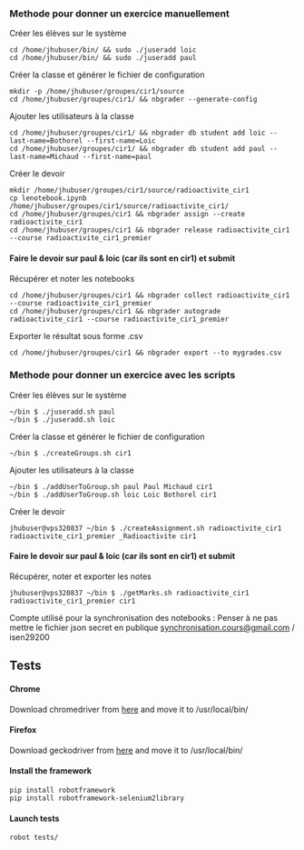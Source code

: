### Methode pour donner un exercice manuellement
Créer les élèves sur le système
```
cd /home/jhubuser/bin/ && sudo ./juseradd loic
cd /home/jhubuser/bin/ && sudo ./juseradd paul
```
Créer la classe et générer le fichier de configuration
```
mkdir -p /home/jhubuser/groupes/cir1/source
cd /home/jhubuser/groupes/cir1/ && nbgrader --generate-config
```
Ajouter les utilisateurs à la classe
```
cd /home/jhubuser/groupes/cir1/ && nbgrader db student add loic --last-name=Bothorel --first-name=Loic
cd /home/jhubuser/groupes/cir1/ && nbgrader db student add paul --last-name=Michaud --first-name=paul
```
Créer le devoir
```
mkdir /home/jhubuser/groupes/cir1/source/radioactivite_cir1
cp lenotebook.ipynb /home/jhubuser/groupes/cir1/source/radioactivite_cir1/
cd /home/jhubuser/groupes/cir1 && nbgrader assign --create radioactivite_cir1
cd /home/jhubuser/groupes/cir1 && nbgrader release radioactivite_cir1 --course radioactivite_cir1_premier
```

#### Faire le devoir sur paul & loic (car ils sont en cir1) et submit

Récupérer et noter les notebooks
```
cd /home/jhubuser/groupes/cir1 && nbgrader collect radioactivite_cir1 --course radioactivite_cir1_premier
cd /home/jhubuser/groupes/cir1 && nbgrader autograde radioactivite_cir1 --course radioactivite_cir1_premier
```
Exporter le résultat sous forme .csv
```
cd /home/jhubuser/groupes/cir1 && nbgrader export --to mygrades.csv
```

### Methode pour donner un exercice avec les scripts

Créer les élèves sur le système
```
~/bin $ ./juseradd.sh paul
~/bin $ ./juseradd.sh loic
```
Créer la classe et générer le fichier de configuration
```
~/bin $ ./createGroups.sh cir1
```
Ajouter les utilisateurs à la classe
```
~/bin $ ./addUserToGroup.sh paul Paul Michaud cir1
~/bin $ ./addUserToGroup.sh loic Loic Bothorel cir1
```
Créer le devoir
```
jhubuser@vps320837 ~/bin $ ./createAssignment.sh radioactivite_cir1 radioactivite_cir1_premier _Radioactivite cir1
```

#### Faire le devoir sur paul & loic (car ils sont en cir1) et submit

Récupérer, noter et exporter les notes
```
jhubuser@vps320837 ~/bin $ ./getMarks.sh radioactivite_cir1 radioactivite_cir1_premier cir1
```

Compte utilisé pour la synchronisation des notebooks : Penser à ne pas mettre le fichier json secret en publique
synchronisation.cours@gmail.com / isen29200

## Tests
#### Chrome
Download chromedriver from  [here](https://chromedriver.storage.googleapis.com/index.html?path=2.29/) and move it to /usr/local/bin/

#### Firefox
Download geckodriver from  [here](https://github.com/mozilla/geckodriver/releases) and move it to /usr/local/bin/

#### Install the framework
```
pip install robotframework
pip install robotframework-selenium2library
```

#### Launch tests
```
robot tests/
```
